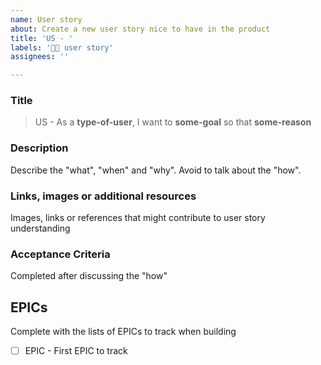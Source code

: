 ```yaml
---
name: User story
about: Create a new user story nice to have in the product
title: 'US - '
labels: '🧍🏽 user story'
assignees: ''

---
```

### Title
>US - As a **type-of-user**, I want to **some-goal** so that **some-reason**

### Description
Describe the "what", "when" and "why". Avoid to talk about the "how".

### Links, images or additional resources
Images, links or references that might contribute to user story understanding

### Acceptance Criteria
Completed after discussing the "how"

## EPICs
Complete with the lists of EPICs to track when building

- [ ] EPIC - First EPIC to track
